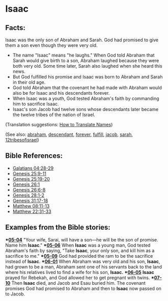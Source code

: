 # Isaac #

## Facts: ##

Isaac was the only son of Abraham and Sarah. God had promised to give them a son even though they were very old.

 * The name "Isaac" means "he laughs." When God told Abraham that Sarah would give birth to a son, Abraham laughed because they were both very old. Some time later, Sarah also laughed when she heard this news.
 * But God fulfilled his promise and Isaac was born to Abraham and Sarah in their old age.
 * God told Abraham that the covenant he had made with Abraham would also be for Isaac and his descendants forever.
 * When Isaac was a youth, God tested Abraham's faith by commanding him to sacrifice Isaac.
 * Isaac's son Jacob had twelve sons whose descendants later became the twelve tribes of the nation of Israel.

(Translation suggestions: [How to Translate Names](https://git.door43.org/Door43/en-ta-translate-vol1/src/master/content/translate_names.md))

(See also: [abraham](../other/abraham.md), [descendant](../other/descendant.md), [forever](../kt/forever.md), [fulfill](../kt/fulfill.md), [jacob](../other/jacob.md), [sarah](../other/sarah.md), [12tribesofisrael](../other/12tribesofisrael.md))

## Bible References: ##

* [Galatians 04:28-29](https://door43.org/en/bible/notes/gal/04/28)
* [Genesis 25:9-11](https://door43.org/en/bible/notes/gen/25/09)
* [Genesis 25:19-20](https://door43.org/en/bible/notes/gen/25/19)
* [Genesis 26:1](https://door43.org/en/bible/notes/gen/26/01)
* [Genesis 26:6-8](https://door43.org/en/bible/notes/gen/26/06)
* [Genesis 28:1-2](https://door43.org/en/bible/notes/gen/28/01)
* [Genesis 31:17-18](https://door43.org/en/bible/notes/gen/31/17)
* [Matthew 08:11-13](https://door43.org/en/bible/notes/mat/08/11)
* [Matthew 22:31-33](https://door43.org/en/bible/notes/mat/22/31)

## Examples from the Bible stories: ##

  __*[05-04](https://door43.org/en/obs/notes/frames/05-04)__ "Your wife, Sarai, will have a son—he will be the son of promise. Name him __Isaac__."
  __*[05-06](https://door43.org/en/obs/notes/frames/05-06)__ When __Isaac__ was a young man, God tested Abraham's faith by saying, "Take __Isaac__, your only son, and kill him as a sacrifice to me."
  __*[05-09](https://door43.org/en/obs/notes/frames/05-09)__ God had provided the ram to be the sacrifice instead of __Isaac__.
  __*[06-01](https://door43.org/en/obs/notes/frames/06-01)__ When Abraham was very old and his son, __Isaac__, had grown to be a man, Abraham sent one of his servants back to the land where his relatives lived to find a wife for his son, __Isaac.__ 
  __*[06-05](https://door43.org/en/obs/notes/frames/06-05)__ __Isaac__ prayed for Rebekah, and God allowed her to get pregnant with twins.
  __*[07-10](https://door43.org/en/obs/notes/frames/07-10)__ Then __Isaac__ died, and Jacob and Esau buried him. The covenant promises God had promised to Abraham and then to __Isaac__ now passed on to Jacob.



